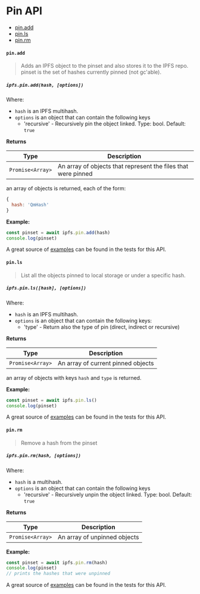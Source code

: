 # Pin API

* [pin.add](#pinadd)
* [pin.ls](#pinls)
* [pin.rm](#pinrm)

#### `pin.add`

> Adds an IPFS object to the pinset and also stores it to the IPFS repo. pinset is the set of hashes currently pinned (not gc'able).

##### `ipfs.pin.add(hash, [options])`

Where:

- `hash` is an IPFS multihash.
- `options` is an object that can contain the following keys
  - 'recursive' - Recursively pin the object linked. Type: bool. Default: `true`

**Returns**

| Type | Description |
| -------- | -------- |
| `Promise<Array>` | An array of objects that represent the files that were pinned |

an array of objects is returned, each of the form:

```JavaScript
{
  hash: 'QmHash'
}
```

**Example:**

```JavaScript
const pinset = await ipfs.pin.add(hash)
console.log(pinset)
```

A great source of [examples][] can be found in the tests for this API.

#### `pin.ls`

> List all the objects pinned to local storage or under a specific hash.

##### `ipfs.pin.ls([hash], [options])`

Where:

- `hash` is an IPFS multihash.
- `options` is an object that can contain the following keys:
  - 'type' - Return also the type of pin (direct, indirect or recursive)

**Returns**

| Type | Description |
| -------- | -------- |
| `Promise<Array>` | An array of current pinned objects |

an array of objects with keys `hash` and `type` is returned.

**Example:**

```JavaScript
const pinset = await ipfs.pin.ls()
console.log(pinset)
```

A great source of [examples][] can be found in the tests for this API.

#### `pin.rm`

> Remove a hash from the pinset

##### `ipfs.pin.rm(hash, [options])`

Where:
- `hash` is a multihash.
- `options` is an object that can contain the following keys
  - 'recursive' - Recursively unpin the object linked. Type: bool. Default: `true`

**Returns**

| Type | Description |
| -------- | -------- |
| `Promise<Array>` | An array of unpinned objects |

**Example:**

```JavaScript
const pinset = await ipfs.pin.rm(hash)
console.log(pinset)
// prints the hashes that were unpinned
```

A great source of [examples][] can be found in the tests for this API.

[examples]: https://github.com/ipfs/interface-ipfs-core/blob/master/src/pin
